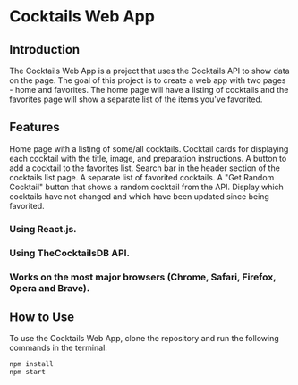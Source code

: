 # Cocktails Web App

## Introduction
The Cocktails Web App is a project that uses the Cocktails API to show data on the page. The goal of this project is to create a web app with two pages - home and favorites. The home page will have a listing of cocktails and the favorites page will show a separate list of the items you've favorited.

## Features
Home page with a listing of some/all cocktails.
Cocktail cards for displaying each cocktail with the title, image, and preparation instructions.
A button to add a cocktail to the favorites list.
Search bar in the header section of the cocktails list page.
A separate list of favorited cocktails.
A "Get Random Cocktail" button that shows a random cocktail from the API.
Display which cocktails have not changed and which have been updated since being favorited.

### Using React.js.
### Using TheCocktailsDB API.
### Works on the most major browsers (Chrome, Safari, Firefox, Opera and Brave).

## How to Use
To use the Cocktails Web App, clone the repository and run the following commands in the terminal:
```
npm install
npm start
```